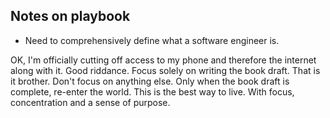 ## Notes on playbook
- Need to comprehensively define what a software engineer is.

OK, I'm officially cutting off access to my phone and therefore the internet along with it. Good riddance. Focus solely on writing the book draft. That is it brother. Don't focus on anything else. Only when the book draft is complete, re-enter the world. This is the best way to live. With focus, concentration and a sense of purpose.




